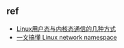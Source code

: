 

## ref

+ [Linux用户态与内核态通信的几种方式](https://www.cnblogs.com/bakari/p/10966303.html)
+ [一文搞懂 Linux network namespace ](https://www.cnblogs.com/bakari/p/10443484.html)